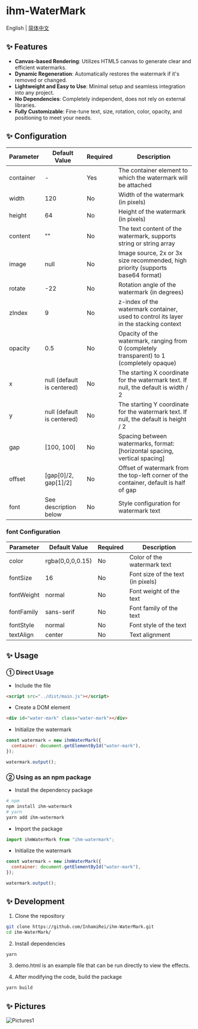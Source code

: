 <h1>ihm-WaterMark</h1>

English | [简体中文](README-zh_CN.md)

## ✨ Features

- **Canvas-based Rendering**: Utilizes HTML5 canvas to generate clear and efficient watermarks.
- **Dynamic Regeneration**: Automatically restores the watermark if it's removed or changed.
- **Lightweight and Easy to Use**: Minimal setup and seamless integration into any project.
- **No Dependencies**: Completely independent, does not rely on external libraries.
- **Fully Customizable**: Fine-tune text, size, rotation, color, opacity, and positioning to meet your needs.

## ✨ Configuration

| Parameter | Default Value              | Required | Description                                                                                |
| --------- | -------------------------- | -------- | ------------------------------------------------------------------------------------------ |
| container | -                          | Yes      | The container element to which the watermark will be attached                              |
| width     | 120                        | No       | Width of the watermark (in pixels)                                                         |
| height    | 64                         | No       | Height of the watermark (in pixels)                                                        |
| content   | ""                         | No       | The text content of the watermark, supports string or string array                         |
| image     | null                       | No       | Image source, 2x or 3x size recommended, high priority (supports base64 format)            |
| rotate    | -22                        | No       | Rotation angle of the watermark (in degrees)                                               |
| zIndex    | 9                          | No       | z-index of the watermark container, used to control its layer in the stacking context      |
| opacity   | 0.5                        | No       | Opacity of the watermark, ranging from 0 (completely transparent) to 1 (completely opaque) |
| x         | null (default is centered) | No       | The starting X coordinate for the watermark text. If null, the default is width / 2        |
| y         | null (default is centered) | No       | The starting Y coordinate for the watermark text. If null, the default is height / 2       |
| gap       | [100, 100]                 | No       | Spacing between watermarks, format: [horizontal spacing, vertical spacing]                 |
| offset    | [gap[0]/2, gap[1]/2]       | No       | Offset of watermark from the top-left corner of the container, default is half of gap      |
| font      | See description below      | No       | Style configuration for watermark text                                                     |

### font Configuration

| Parameter  | Default Value    | Required | Description                       |
| ---------- | ---------------- | -------- | --------------------------------- |
| color      | rgba(0,0,0,0.15) | No       | Color of the watermark text       |
| fontSize   | 16               | No       | Font size of the text (in pixels) |
| fontWeight | normal           | No       | Font weight of the text           |
| fontFamily | sans-serif       | No       | Font family of the text           |
| fontStyle  | normal           | No       | Font style of the text            |
| textAlign  | center           | No       | Text alignment                    |

## ✨ Usage

### ① Direct Usage

- Include the file

```html
<script src="../dist/main.js"></script>
```

- Create a DOM element

```html
<div id="water-mark" class="water-mark"></div>
```

- Initialize the watermark

```javascript
const watermark = new ihmWaterMark({
  container: document.getElementById("water-mark"),
});

watermark.output();
```

### ② Using as an npm package

- Install the dependency package

```bash
# npm
npm install ihm-watermark
# yarn
yarn add ihm-watermark
```

- Import the package

```javascript
import ihmWaterMark from "ihm-watermark";
```

- Initialize the watermark

```javascript
const watermark = new ihmWaterMark({
  container: document.getElementById("water-mark"),
});

watermark.output();
```

## ✨ Development

1. Clone the repository

```bash
git clone https://github.com/InhamiRei/ihm-WaterMark.git
cd ihm-WaterMark/
```

2. Install dependencies

```bash
yarn
```

3. demo.html is an example file that can be run directly to view the effects.

4. After modifying the code, build the package

```bash
yarn build
```

## ✨ Pictures

![Pictures1](https://inhami.com/static/githubImage/ihm-watermark/watermark-1.png)
